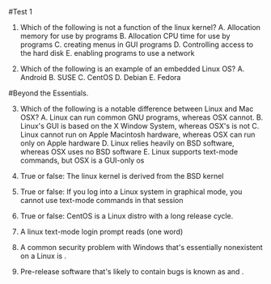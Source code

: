 #Test 1
1. Which of the following is not a function of the linux kernel?
  A. Allocation memory for use by programs
  B. Allocation CPU time for use by programs
  C. creating menus in GUI programs
  D. Controlling access to the hard disk
  E. enabling programs to use a network

2. Which of the following is an example of an embedded Linux OS?
  A. Android
  B. SUSE
  C. CentOS
  D. Debian
  E. Fedora

#Beyond the Essentials.

3. Which of the following is a notable difference between Linux and Mac OSX?
  A. Linux can run common GNU programs, whereas OSX cannot.
  B. Linux's GUI is based on the X Window System, whereas OSX's is not
  C. Linux cannot run on Apple Macintosh hardware, whereas OSX can run only on Apple hardware
  D. Linux relies heavily on BSD software, whereas OSX uses no BSD software
  E. Linux supports text-mode commands, but OSX is a GUI-only os

4. True or false: The linux kernel is derived from the BSD kernel

5. True or false: If you log into a Linux system in graphical mode, you cannot use text-mode commands in that session

6. True or false: CentOS is a Linux distro with a long release cycle.

7. A linux text-mode login prompt reads         (one word)

8. A common security problem with Windows that's essentially nonexistent on a Linux is            .

9. Pre-release software that's likely to contain bugs is known as             and                 .
